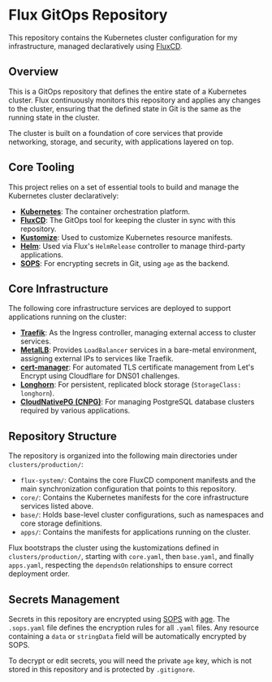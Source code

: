 # Flux GitOps Repository

This repository contains the Kubernetes cluster configuration for my infrastructure, managed declaratively using [FluxCD](https://fluxcd.io/).

## Overview

This is a GitOps repository that defines the entire state of a Kubernetes cluster. Flux continuously monitors this repository and applies any changes to the cluster, ensuring that the defined state in Git is the same as the running state in the cluster.

The cluster is built on a foundation of core services that provide networking, storage, and security, with applications layered on top.

## Core Tooling

This project relies on a set of essential tools to build and manage the Kubernetes cluster declaratively:

* **[Kubernetes](https://kubernetes.io/)**: The container orchestration platform.
* **[FluxCD](https://fluxcd.io/)**: The GitOps tool for keeping the cluster in sync with this repository.
* **[Kustomize](https://kustomize.io/)**: Used to customize Kubernetes resource manifests.
* **[Helm](https://helm.sh/)**: Used via Flux's `HelmRelease` controller to manage third-party applications.
* **[SOPS](https://getsops.io/)**: For encrypting secrets in Git, using `age` as the backend.

## Core Infrastructure

The following core infrastructure services are deployed to support applications running on the cluster:

* **[Traefik](https://traefik.io/traefik/)**: As the Ingress controller, managing external access to cluster services.
* **[MetalLB](https://metallb.universe.tf/)**: Provides `LoadBalancer` services in a bare-metal environment, assigning external IPs to services like Traefik.
* **[cert-manager](https://cert-manager.io/)**: For automated TLS certificate management from Let's Encrypt using Cloudflare for DNS01 challenges.
* **[Longhorn](https://longhorn.io/)**: For persistent, replicated block storage (`StorageClass: longhorn`).
* **[CloudNativePG (CNPG)](https://cloudnative-pg.io/)**: For managing PostgreSQL database clusters required by various applications.

## Repository Structure

The repository is organized into the following main directories under `clusters/production/`:

* `flux-system/`: Contains the core FluxCD component manifests and the main synchronization configuration that points to this repository.
* `core/`: Contains the Kubernetes manifests for the core infrastructure services listed above.
* `base/`: Holds base-level cluster configurations, such as namespaces and core storage definitions.
* `apps/`: Contains the manifests for applications running on the cluster.

Flux bootstraps the cluster using the kustomizations defined in `clusters/production/`, starting with `core.yaml`, then `base.yaml`, and finally `apps.yaml`, respecting the `dependsOn` relationships to ensure correct deployment order.

## Secrets Management

Secrets in this repository are encrypted using [SOPS](https://getsops.io/) with [age](https://age-encryption.org/). The `.sops.yaml` file defines the encryption rules for all `.yaml` files. Any resource containing a `data` or `stringData` field will be automatically encrypted by SOPS.

To decrypt or edit secrets, you will need the private `age` key, which is not stored in this repository and is protected by `.gitignore`.
